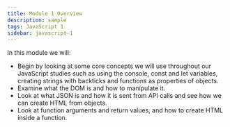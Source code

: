 ```yaml
---
title: Module 1 Overview
description: sample
tags: JavaScript 1
sidebar: javascript-1
---
```


In this module we will:

- Begin by looking at some core concepts we will use throughout our JavaScript studies such as using the console, const and let variables, creating strings with backticks and functions as properties of objects.
- Examine what the DOM is and how to manipulate it.
- Look at what JSON is and how it is sent from API calls and see how we can create HTML from objects.
- Look at function arguments and return values, and how to create HTML inside a function.
